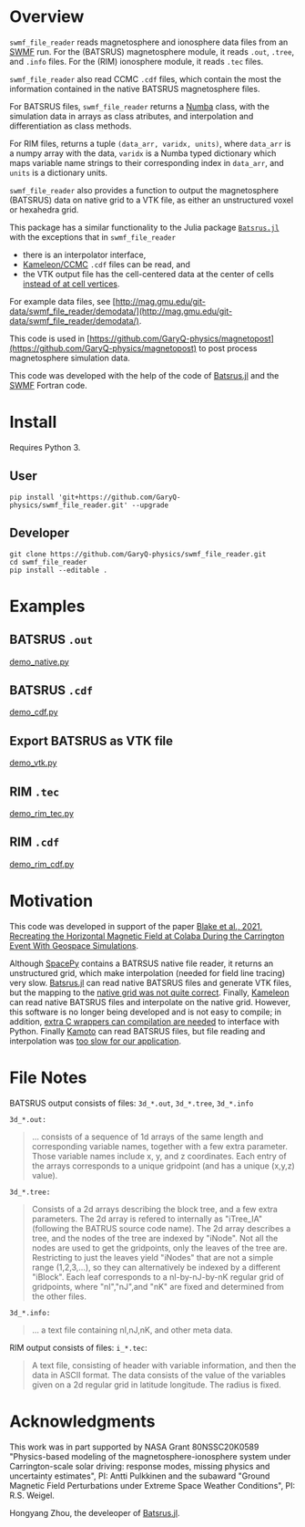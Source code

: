 # Overview

`swmf_file_reader` reads magnetosphere and ionosphere data files from an [SWMF](https://clasp.engin.umich.edu/research/theory-computational-methods/swmf-downloadable-software/) run.
For the (BATSRUS) magnetosphere module, it reads `.out`, `.tree`, and `.info` files.
For the (RIM) ionosphere module, it reads `.tec` files.

`swmf_file_reader`  also read CCMC `.cdf` files, which contain the most the information contained in the native BATSRUS magnetosphere files.

For BATSRUS files, `swmf_file_reader` returns a [Numba](https://numba.pydata.org/) class, with the simulation data in arrays as class atributes, and interpolation and differentiation as class methods.

For RIM files, returns a tuple `(data_arr, varidx, units)`, where `data_arr` is a numpy array with the data, `varidx` is a Numba typed dictionary which maps variable name strings to their corresponding index in `data_arr`, and `units` is a dictionary units.

`swmf_file_reader` also provides a function to output the magnetosphere (BATSRUS) data on native grid to a VTK file, as either an unstructured voxel or hexahedra grid.

This package has a similar functionality to the Julia package [`Batsrus.jl`](https://github.com/henry2004y/Batsrus.jl)
with the exceptions that in `swmf_file_reader`
* there is an interpolator interface,
* [Kameleon/CCMC](https://ccmc.gsfc.nasa.gov/Kameleon/) `.cdf` files can be read, and
* the VTK output file has the cell-centered data at the center of cells [instead of at cell vertices](https://github.com/henry2004y/Batsrus.jl/issues/3).

For example data files, see [http://mag.gmu.edu/git-data/swmf_file_reader/demodata/](http://mag.gmu.edu/git-data/swmf_file_reader/demodata/).

This code is used in [https://github.com/GaryQ-physics/magnetopost](https://github.com/GaryQ-physics/magnetopost) to post process magnetosphere simulation data.

This code was developed with the help of the code of [Batsrus.jl](https://github.com/henry2004y/Batsrus.jl) and the [SWMF](https://clasp.engin.umich.edu/research/theory-computational-methods/swmf-downloadable-software/) Fortran code.

# Install

Requires Python 3.

## User

```
pip install 'git+https://github.com/GaryQ-physics/swmf_file_reader.git' --upgrade
```

## Developer

```
git clone https://github.com/GaryQ-physics/swmf_file_reader.git
cd swmf_file_reader
pip install --editable .
```

# Examples

## BATSRUS `.out`

[demo_native.py](https://github.com/GaryQ-physics/swmf_file_reader/blob/main/demo_native.py)

## BATSRUS `.cdf`

[demo_cdf.py](https://github.com/GaryQ-physics/swmf_file_reader/blob/main/demo_cdf.py)

## Export BATSRUS as VTK file

[demo_vtk.py](https://github.com/GaryQ-physics/swmf_file_reader/blob/main/demo_vtk.py)


## RIM `.tec`

[demo_rim_tec.py](https://github.com/GaryQ-physics/swmf_file_reader/blob/main/demo_rim_tec.py)

## RIM `.cdf`

[demo_rim_cdf.py](https://github.com/GaryQ-physics/swmf_file_reader/blob/main/demo_rim_cdf.py)

# Motivation

This code was developed in support of the paper [Blake et al., 2021, Recreating the Horizontal Magnetic Field at Colaba During the Carrington Event With Geospace Simulations](https://doi.org/10.1029/2020SW002585).

Although [SpacePy](https://spacepy.org) contains a BATRSUS native file reader, it returns an unstructured grid, which make interpolation (needed for field line tracing) very slow. [Batsrus.jl](https://github.com/henry2004y/Batsrus.jl) can read native BATSRUS files and generate VTK files, but the mapping to the [native grid was not quite correct](https://github.com/henry2004y/Batsrus.jl/issues/3). Finally, [Kameleon](https://ccmc.gsfc.nasa.gov/Kameleon/) can read native BATSRUS files and interpolate on the native grid. However, this software is no longer being developed and is not easy to compile; in addition, [extra C wrappers can compilation are needed](https://github.com/rweigel/kameleon) to interface with Python. Finally [Kamoto](https://github.com/nasa/Kamodo) can read BATSRUS files, but file reading and interpolation was [too slow for our application](https://github.com/nasa/Kamodo/issues/21).

# File Notes

BATSRUS output consists of files: `3d_*.out`, `3d_*.tree`, `3d_*.info`

`3d_*.out:`
> ... consists of a sequence of 1d arrays of the same length and corresponding variable names, together with a few extra parameter. Those variable names include x, y, and z coordinates. Each entry of the arrays corresponds to a unique gridpoint (and has a unique (x,y,z) value).

`3d_*.tree:`
> Consists of a 2d arrays describing the block tree, and a few extra parameters. The 2d array is refered to internally as "iTree_IA" (following the BATRUS source code name). The 2d array describes a tree, and the nodes of the tree are indexed by "iNode". Not all the nodes are used to get the gridpoints, only the leaves of the tree are. Restricting to just the leaves  yield "iNodes" that are not a simple range (1,2,3,...), so they can alternatively be indexed by a different "iBlock". Each leaf corresponds to a nI-by-nJ-by-nK regular grid of gridpoints, where "nI","nJ",and "nK" are fixed and determined from the other files.

`3d_*.info:`
> ... a text file containing nI,nJ,nK, and other meta data.

RIM output consists of files: `i_*.tec`:
> A text file, consisting of header with variable information, and then the data in ASCII format. The data consists of the value of the variables given on a 2d regular grid in latitude longitude. The radius is fixed.

# Acknowledgments

This work was in part supported by NASA Grant 80NSSC20K0589 "Physics-based modeling of the magnetosphere-ionosphere system under Carrington-scale solar driving: response modes, missing physics and uncertainty estimates", PI: Antti Pulkkinen and the subaward "Ground Magnetic Field Perturbations under Extreme Space Weather Conditions", PI: R.S. Weigel.

Hongyang Zhou, the develeoper of [Batsrus.jl](https://github.com/henry2004y/Batsrus.jl).


